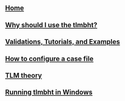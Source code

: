 ## [Home](https://github.com/hugomilan/tlmbht/wiki)

## [Why should I use the tlmbht?](https://github.com/hugomilan/tlmbht/wiki/Why-should-I-use-the-tlmbht%3F)

## [Validations, Tutorials, and Examples](https://github.com/hugomilan/tlmbht/wiki/Validations,-Tutorials,-and-Examples)

## [How to configure a case file](https://github.com/hugomilan/tlmbht/wiki/How-to-configure-a-case-file)

## [TLM theory](https://github.com/hugomilan/tlmbht/wiki/TLM-theory)

## [Running tlmbht in Windows](https://github.com/hugomilan/tlmbht/wiki/Running-tlmbht-in-Windows)